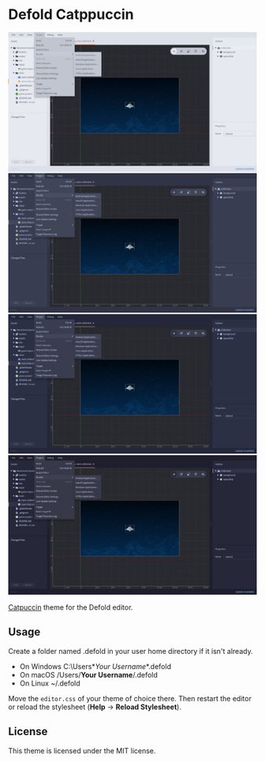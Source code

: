 # Defold Catppuccin

<p align="center">
  <img src="docs/media/latte_screenshot.png" alt="Latte screenshot">
  <img src="docs/media/frappe_screenshot.png" alt="Frappe screenshot">
  <img src="docs/media/macchiato_screenshot.png" alt="Macchiato screenshot">
  <img src="docs/media/mocha_screenshot.png" alt="Mocha screenshot">
</p>

[Catpuccin](https://github.com/catppuccin) theme for the Defold editor.

## Usage

Create a folder named .defold in your user home directory if it isn't already.

- On Windows C:\Users\**Your Username**\.defold
- On macOS /Users/**Your Username**/.defold
- On Linux ~/.defold

Move the `editor.css` of your theme of choice there. Then restart the editor or
reload the stylesheet (**Help** → **Reload Stylesheet**).

## License

This theme is licensed under the MIT license.